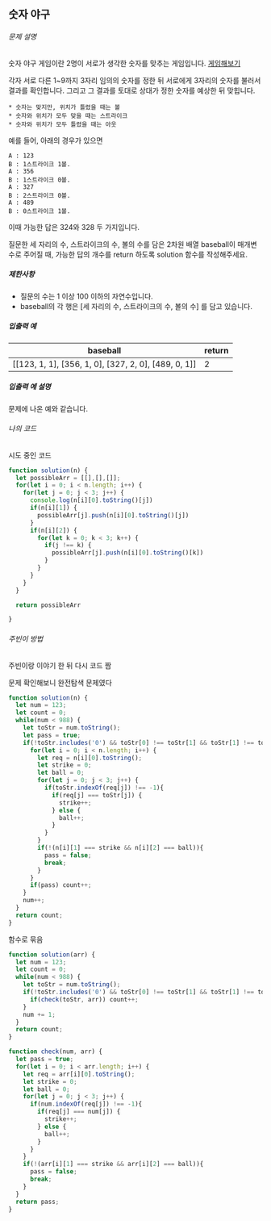 ## 숫자 야구



###### 문제 설명

숫자 야구 게임이란 2명이 서로가 생각한 숫자를 맞추는 게임입니다. [게임해보기](https://scratch.mit.edu/projects/131352991/)

각자 서로 다른 1~9까지 3자리 임의의 숫자를 정한 뒤 서로에게 3자리의 숫자를 불러서 결과를 확인합니다. 그리고 그 결과를 토대로 상대가 정한 숫자를 예상한 뒤 맞힙니다.

```
* 숫자는 맞지만, 위치가 틀렸을 때는 볼
* 숫자와 위치가 모두 맞을 때는 스트라이크
* 숫자와 위치가 모두 틀렸을 때는 아웃
```

예를 들어, 아래의 경우가 있으면

```
A : 123
B : 1스트라이크 1볼.
A : 356
B : 1스트라이크 0볼.
A : 327
B : 2스트라이크 0볼.
A : 489
B : 0스트라이크 1볼.
```

이때 가능한 답은 324와 328 두 가지입니다.

질문한 세 자리의 수, 스트라이크의 수, 볼의 수를 담은 2차원 배열 baseball이 매개변수로 주어질 때, 가능한 답의 개수를 return 하도록 solution 함수를 작성해주세요.

##### 제한사항

- 질문의 수는 1 이상 100 이하의 자연수입니다.
- baseball의 각 행은 [세 자리의 수, 스트라이크의 수, 볼의 수] 를 담고 있습니다.

##### 입출력 예

| baseball                                             | return |
| ---------------------------------------------------- | ------ |
| [[123, 1, 1], [356, 1, 0], [327, 2, 0], [489, 0, 1]] | 2      |

##### 입출력 예 설명

문제에 나온 예와 같습니다.



###### 나의 코드

시도 중인 코드

```javascript
function solution(n) {
  let possibleArr = [[],[],[]];
  for(let i = 0; i < n.length; i++) {
    for(let j = 0; j < 3; j++) {
      console.log(n[i][0].toString()[j])
      if(n[i][1]) {
        possibleArr[j].push(n[i][0].toString()[j])
      } 
      if(n[i][2]) {
        for(let k = 0; k < 3; k++) {
          if(j !== k) {
            possibleArr[j].push(n[i][0].toString()[k])
          }
        }
      }
    }
  }

  return possibleArr

}
```





###### 주빈이 방법

주빈이랑 이야기 한 뒤 다시 코드 짬

문제 확인해보니 완전탐색 문제였다

```javascript
function solution(n) {
  let num = 123;
  let count = 0;
  while(num < 988) {
    let toStr = num.toString();
    let pass = true;
    if(!toStr.includes('0') && toStr[0] !== toStr[1] && toStr[1] !== toStr[2] && toStr[0] !== toStr[2]) {
      for(let i = 0; i < n.length; i++) {
        let req = n[i][0].toString();
        let strike = 0;
        let ball = 0;
        for(let j = 0; j < 3; j++) {
          if(toStr.indexOf(req[j]) !== -1){
            if(req[j] === toStr[j]) {
              strike++;
            } else {
              ball++;
            }
          }
        }
        if(!(n[i][1] === strike && n[i][2] === ball)){
          pass = false;
          break;
        }
      }
      if(pass) count++;
    }
    num++;
  }
  return count;
}
```



함수로 묶음

```javascript
function solution(arr) {
  let num = 123;
  let count = 0;
  while(num < 988) {
    let toStr = num.toString();
    if(!toStr.includes('0') && toStr[0] !== toStr[1] && toStr[1] !== toStr[2] && toStr[0] !== toStr[2]) {
      if(check(toStr, arr)) count++;
    }
    num += 1;
  }
  return count;
}

function check(num, arr) {
  let pass = true;
  for(let i = 0; i < arr.length; i++) {
    let req = arr[i][0].toString();
    let strike = 0;
    let ball = 0;
    for(let j = 0; j < 3; j++) {
      if(num.indexOf(req[j]) !== -1){
        if(req[j] === num[j]) {
          strike++;
        } else {
          ball++;
        }
      }
    }
    if(!(arr[i][1] === strike && arr[i][2] === ball)){
      pass = false;
      break;
    }
  }
  return pass;
}
```

